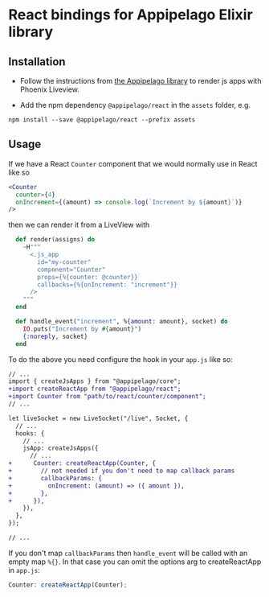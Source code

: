 # React bindings for Appipelago Elixir library

## Installation

- Follow the instructions from [the Appipelago library](https://github.com/hungry-egg/appipelago) to render js apps with Phoenix Liveview.

- Add the npm dependency `@appipelago/react` in the `assets` folder, e.g.

```
npm install --save @appipelago/react --prefix assets
```

## Usage

If we have a React `Counter` component that we would normally use in React like so

```jsx
<Counter
  counter={4}
  onIncrement={(amount) => console.log(`Increment by ${amount}`)}
/>
```

then we can render it from a LiveView with

```elixir
  def render(assigns) do
    ~H"""
      <.js_app
        id="my-counter"
        component="Counter"
        props={%{counter: @counter}}
        callbacks={%{onIncrement: "increment"}}
      />
    """
  end

  def handle_event("increment", %{amount: amount}, socket) do
    IO.puts("Increment by #{amount}")
    {:noreply, socket}
  end
```

To do the above you need configure the hook in your `app.js` like so:

```diff
// ...
import { createJsApps } from "@appipelago/core";
+import createReactApp from "@appipelago/react";
+import Counter from "path/to/react/counter/component";
// ...

let liveSocket = new LiveSocket("/live", Socket, {
  // ...
  hooks: {
    // ...
    jsApp: createJsApps({
      // ...
+      Counter: createReactApp(Counter, {
+        // not needed if you don't need to map callback params
+        callbackParams: {
+          onIncrement: (amount) => ({ amount }),
+        },
+      }),
    }),
  },
});

// ...
```

If you don't map `callbackParams` then `handle_event` will be called with an empty map `%{}`.
In that case you can omit the options arg to createReactApp in `app.js`:

```js
Counter: createReactApp(Counter);
```
